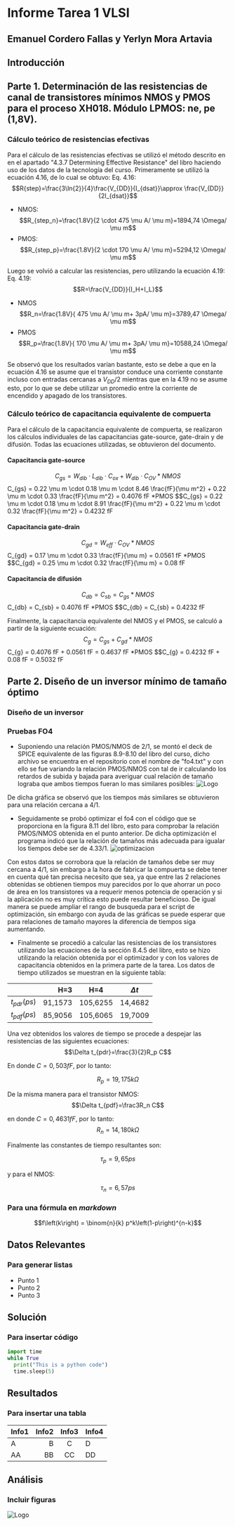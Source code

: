 # Informe Tarea 1 VLSI
## Emanuel Cordero Fallas y Yerlyn Mora Artavia
## Introducción

## Parte 1. Determinación de las resistencias de canal de transistores mínimos NMOS y PMOS para el proceso XH018. Módulo LPMOS: ne, pe (1,8V).
### Cálculo teórico de resistencias efectivas
Para el cálculo de las resistencias efectivas se utilizó el método descrito en en el apartado "4.3.7 Determining Effective Resistance" del libro haciendo uso de los datos de la tecnología del curso. Primeramente se utilizó la ecuación 4.16, de lo cual se obtuvo:
Eq. 4.16: $$R{step}=\frac{3\ln{2}}{4}\frac{V_{DD}}{I_{dsat}}\approx \frac{V_{DD}}{2I_{dsat}}$$
* NMOS: $$R_{step_n}=\frac{1.8V}{2 \cdot 475 \mu A/ \mu m}=1894,74 \Omega/ \mu m$$
* PMOS: $$R_{step_p}=\frac{1.8V}{2 \cdot 170 \mu A/ \mu m}=5294,12 \Omega/ \mu m$$

Luego se volvió a calcular las resistencias, pero utilizando la ecuación 4.19:
Eq. 4.19: $$R=\frac{V_{DD}}{I_H+I_L}$$
* NMOS $$R_n=\frac{1.8V}{ 475 \mu A/ \mu m+ 3pA/ \mu m}=3789,47 \Omega/ \mu m$$
* PMOS $$R_p=\frac{1.8V}{ 170 \mu A/ \mu m+ 3pA/ \mu m}=10588,24 \Omega/ \mu m$$

Se observó que los resultados varían bastante, esto se debe a que en la ecuación 4.16 se asume que el transistor conduce una corriente constante incluso con entradas cercanas a $V_{DD}/2$ mientras que en la 4.19 no se asume esto, por lo que se debe utilizar un promedio entre la corriente de encendido y apagado de los transistores.

### Cálculo teórico de capacitancia equivalente de compuerta
Para el cálculo de la capacitancia equivalente de compuerta, se realizaron los cálculos individuales de las capacitancias gate-source, gate-drain y de difusión. Todas las ecuaciones utilizadas, se obtuvieron del documento. 
#### Capacitancia gate-source
$$C_{gs} = W_{dib} \cdot L_{dib} \cdot C_{ox} + W_{dib} \cdot C_{OV}
*NMOS $$C_{gs} = 0.22 \mu m \cdot 0.18 \mu m \cdot 8.46 \frac{fF}{\mu m^2} + 0.22 \mu m \cdot 0.33 \frac{fF}{\mu m^2} = 0.4076 fF
*PMOS $$C_{gs} = 0.22 \mu m \cdot 0.18 \mu m \cdot 8.91 \frac{fF}{\mu m^2} + 0.22 \mu m \cdot 0.32 \frac{fF}{\mu m^2} = 0.4232 fF

#### Capacitancia gate-drain
$$C_{gd} = W_{eff} \cdot C_{OV}
*NMOS $$C_{gd} = 0.17 \mu m \cdot 0.33 \frac{fF}{\mu m} = 0.0561 fF
*PMOS $$C_{gd} = 0.25 \mu m \cdot 0.32 \frac{fF}{\mu m} = 0.08 fF

#### Capacitancia de difusión 
$$C_{db} = C_{sb} = C_{gs}
*NMOS $$C_{db} = C_{sb} = 0.4076 fF
*PMOS $$C_{db} = C_{sb} = 0.4232 fF

Finalmente, la capacitancia equivalente del NMOS y el PMOS, se calculó a partir de la siguiente ecuación:
$$C_{g} = C_{gs} + C_{gd} 
*NMOS $$C_{g} =  0.4076 fF + 0.0561 fF = 0.4637 fF 
*PMOS $$C_{g} = 0.4232 fF + 0.08 fF = 0.5032 fF

## Parte 2. Diseño de un inversor mínimo de tamaño óptimo
### Diseño de un inversor

### Pruebas FO4
* Suponiendo una relación PMOS/NMOS de 2/1, se montó el deck de SPICE equivalente de las figuras 8.9-8.10 del libro del curso, dicho archivo se encuentra en el repositorio con el nombre de "fo4.txt" y con ello se fue variando la relación PMOS/NMOS con tal de ir calculando los retardos de subida y bajada para averiguar cual relación de tamaño lograba que ambos tiempos fueran lo mas similares posibles:
![Logo](figuras/graficatiempos.jpg)

De dicha gráfica se observó que los tiempos más similares se obtuvieron para una relación cercana a 4/1.
* Seguidamente se probó optimizar el fo4 con el código que se proporciona en la figura 8.11 del libro, esto para comprobar la relación PMOS/NMOS obtenida en el punto anterior. De dicha optimización el programa indicó que la relación de tamaños más adecuada para igualar los tiempos debe ser de 4.33/1.
![optimizacion](figuras/optimizacion.jpeg)

Con estos datos se corrobora que la relación de tamaños debe ser muy cercana a 4/1, sin embargo a la hora de fabricar la compuerta se debe tener en cuenta qué tan precisa necesito que sea, ya que entre las 2 relaciones obtenidas se obtienen tiempos muy parecidos por lo que ahorrar un poco de área en los transistores va a requerir menos potencia de operación y si la aplicación no es muy crítica esto puede resultar beneficioso. De igual manera se puede ampliar el rango de busqueda para el script de optimización, sin embargo con ayuda de las gráficas se puede esperar que para relaciones de tamaño mayores la diferencia de tiempos siga aumentando.

* Finalmente se procedió a calcular las resistencias de los transistores utilizando las ecuaciones de la sección 8.4.5 del libro, esto se hizo utilizando la relación obtenida por el optimizador y con los valores de capacitancia obtenidos en la primera parte de la tarea.
Los datos de tiempo utilizados se muestran en la siguiente tabla:

|     |  H=3  |  H=4  |  $\Delta t$  |
|  :---  |  ---:  |  :---:  |  ---  |
|  $t_{pdr} (ps)$ |  91,1573  |  105,6255  |  14,4682  |
|  $t_{pdf} (ps)$ |  85,9056  |  105,6065  |  19,7009  |

Una vez obtenidos los valores de tiempo se procede a despejar las resistencias de las siguientes ecuaciones:
$$\Delta t_{pdr}=\frac{3}{2}R_p C$$

En donde $C=0,503fF$, por lo tanto:

$$ R_p= 19,175 k \Omega $$

De la misma manera para el transistor NMOS:
$$\Delta t_{pdf}=\frac3R_n C$$

en donde $C=0,4631fF$, por lo tanto:
$$R_n= 14,180 k \Omega $$

Finalmente las constantes de tiempo resultantes son:

$$\tau_p= 9,65ps$$

y para el NMOS:

$$\tau_n= 6,57ps$$



### Para una fórmula en *markdown*
$$f\left(k\right) = \binom{n}{k} p^k\left(1-p\right)^{n-k}$$
## Datos Relevantes
### Para generar listas
* Punto 1
* Punto 2
* Punto 3
## Solución
### Para insertar código
```python
import time
while True
  print("This is a python code")
  time.sleep(5)
```
## Resultados
### Para insertar una tabla 

|  Info1  |  Info2  |  Info3  |  Info4  |
|  :---  |  ---:  |  :---:  |  ---  |
|  A  |  B  |  C  |  D  |
|  AA  |  BB  |  CC  |  DD  |

## Análisis
### Incluir figuras 
![Logo](figuras/Firma_TEC.png)
